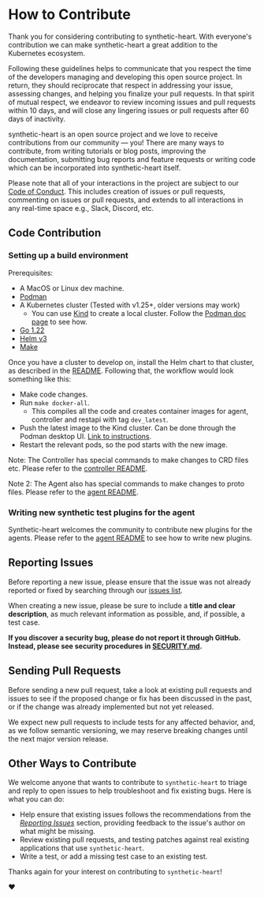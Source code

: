 # How to Contribute

Thank you for considering contributing to synthetic-heart. With everyone's contribution we can make synthetic-heart a great addition to the Kubernetes ecosystem.

Following these guidelines helps to communicate that you respect the time of the developers managing and developing this open source project. In return, they should reciprocate that respect in addressing your issue, assessing changes, and helping you finalize your pull requests. In that spirit of mutual respect,
we endeavor to review incoming issues and pull requests within 10 days, and will close any lingering issues or pull requests after 60 days of inactivity.

synthetic-heart is an open source project and we love to receive contributions from our community — you! There are many ways to contribute, from writing tutorials or blog posts, improving the documentation, submitting bug reports and feature requests or writing code which can be incorporated into synthetic-heart itself.

Please note that all of your interactions in the project are subject to our [Code of Conduct](/CODE_OF_CONDUCT.md). This
includes creation of issues or pull requests, commenting on issues or pull requests, and extends to all interactions in
any real-time space e.g., Slack, Discord, etc.

## Code Contribution

### Setting up a build environment

Prerequisites:
  - A MacOS or Linux dev machine. 
  - [Podman](https://podman-desktop.io/)
  - A Kubernetes cluster (Tested with v1.25+, older versions may work)
    - You can use [Kind](https://kind.sigs.k8s.io/) to create a local cluster. Follow the [Podman doc page](https://podman-desktop.io/docs/kind/creating-a-kind-cluster) to see how.
  - [Go 1.22](https://go.dev/doc/install)
  - [Helm v3](https://helm.sh/docs/intro/install/#helm)
  - [Make](https://www.gnu.org/software/make/)

Once you have a cluster to develop on, install the Helm chart to that cluster, as described in the [README](./README.md). Following that, the workflow would look something like this:

  - Make code changes.
  - Run `make docker-all`.
    - This compiles all the code and creates container images for agent, controller and restapi with tag `dev_latest`.
  - Push the latest image to the Kind cluster. Can be done through the Podman desktop UI. [Link to instructions](https://podman-desktop.io/docs/kubernetes/kind/pushing-an-image-to-kind).
  - Restart the relevant pods, so the pod starts with the new image.

Note: The Controller has special commands to make changes to CRD files etc. Please refer to the [controller README](./controller/README.md).

Note 2: The Agent also has special commands to make changes to proto files. Please refer to the [agent README](./agent/README.md).


### Writing new synthetic test plugins for the agent

Synthetic-heart welcomes the community to contribute new plugins for the agents. Please refer to the [agent README](./agent/README.md) to see how to write new plugins.

## Reporting Issues

Before reporting a new issue, please ensure that the issue was not already reported or fixed by searching through our
[issues list](https://github.com/cisco-open/synthetic-heart/issues).

When creating a new issue, please be sure to include a **title and clear description**, as much relevant information as
possible, and, if possible, a test case.

**If you discover a security bug, please do not report it through GitHub. Instead, please see security procedures in
[SECURITY.md](/SECURITY.md).**

## Sending Pull Requests

Before sending a new pull request, take a look at existing pull requests and issues to see if the proposed change or fix
has been discussed in the past, or if the change was already implemented but not yet released.

We expect new pull requests to include tests for any affected behavior, and, as we follow semantic versioning, we may
reserve breaking changes until the next major version release.

## Other Ways to Contribute

We welcome anyone that wants to contribute to `synthetic-heart` to triage and reply to open issues to help troubleshoot
and fix existing bugs. Here is what you can do:

- Help ensure that existing issues follows the recommendations from the _[Reporting Issues](#reporting-issues)_ section,
  providing feedback to the issue's author on what might be missing.
- Review existing pull requests, and testing patches against real existing applications that use `synthetic-heart`.
- Write a test, or add a missing test case to an existing test.

Thanks again for your interest on contributing to `synthetic-heart`!

:heart:

